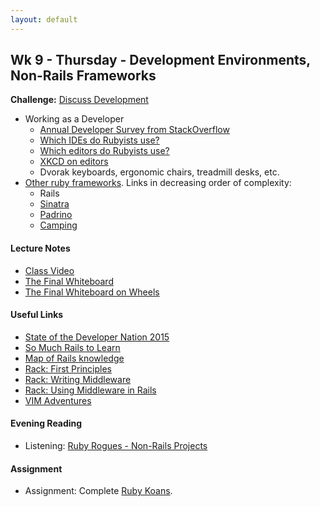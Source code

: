 ```yaml
---
layout: default
---
```


## Wk 9 - Thursday - Development Environments, Non-Rails Frameworks

**Challenge:** [Discuss Development](https://github.com/masonfmatthews/rails_assignments/blob/master/challenges/discuss_development.md)

* Working as a Developer
  * [Annual Developer Survey from StackOverflow](https://stackoverflow.com/research/developer-survey-2015)
  * [Which IDEs do Rubyists use?](http://www.sitepoint.com/ides-rubyists-use/?utm_source=rubyweekly&utm_medium=email)
  * [Which editors do Rubyists use?](http://www.sitepoint.com/editor-rubyists-use/)
  * [XKCD on editors](http://xkcd.com/378/)
  * Dvorak keyboards, ergonomic chairs, treadmill desks, etc.
* [Other ruby frameworks](https://blog.engineyard.com/2015/life-beyond-rails-brief-look-alternate-web-frameworks-ruby).  Links in decreasing order of complexity:
  * Rails
  * [Sinatra](http://www.sinatrarb.com/)
  * [Padrino](http://www.padrinorb.com/)
  * [Camping](http://camping.io/)

#### Lecture Notes

* [Class Video](https://youtu.be/tKcYcGoiRSY)
* [The Final Whiteboard](http://tiyd-rails.s3.amazonaws.com/pictures/uploaded_files/000/000/027/original/3.31.16_rails_board.JPG?1459441176)
* [The Final Whiteboard on Wheels](http://tiyd-rails.s3.amazonaws.com/pictures/uploaded_files/000/000/026/original/3.31.16_gitflow.JPG?1459441131)

#### Useful Links

* [State of the Developer Nation 2015](http://www.visionmobile.com/product/developer-economics-q1-2015-state-developer-nation/)
* [So Much Rails to Learn](http://www.justinweiss.com/blog/2015/05/25/with-so-much-rails-to-learn/)
* [Map of Rails knowledge](https://dgosxlrnzhofi.cloudfront.net/custom_page_images/64/page_images/Rails_Competencies.png)
* [Rack: First Principles](http://rubylogs.com/rack-first-principles/)
* [Rack: Writing Middleware](http://rubylogs.com/writing-rack-middleware/)
* [Rack: Using Middleware in Rails](http://rubylogs.com/writing-rails-middleware/)
* [VIM Adventures](http://vim-adventures.com)

#### Evening Reading

* Listening: [Ruby Rogues - Non-Rails Projects](https://devchat.tv/ruby-rogues/116-rr-non-rails-projects)

#### Assignment

* Assignment: Complete [Ruby Koans](http://rubykoans.com/).
